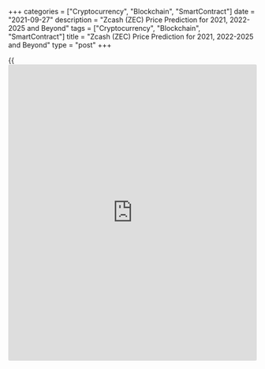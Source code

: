 +++
categories = ["Cryptocurrency", "Blockchain", "SmartContract"]
date = "2021-09-27"
description = "Zcash (ZEC) Price Prediction for 2021, 2022-2025 and Beyond"
tags = ["Cryptocurrency", "Blockchain", "SmartContract"]
title = "Zcash (ZEC) Price Prediction for 2021, 2022-2025 and Beyond"
type = "post"
+++

{{<iframe id="large-banner" src="https://www.bounty.group/#slide=23.0" width="100%" height="600" scrolling="no" style="border: 0px solid rgb(216, 221, 230); border-radius: 3px;">}}

2021-09-27

2021-09-27

Zcash Predictions: Should You Invest in ZECJana Kane

Despite [regulation](https://www.playgroundfx.com/blog/forex-broker-regulation/) restrictions, the popularity of cryptocurrencies has
been growing over the years. We all have heard about Bitcoin, Ethereum,
and Litecoin. Still, there are other digital assets that can provide
[investor](https://www.fintechee.com/tutorial-for-forex-trading/investor-mode/)s with exciting opportunities. ZEC is one of them.

Zcash is one of the most promising tokens with a high level of
anonymity. It's the first open-source digital asset based on a
[blockchain](https://www.letsplayfx.com/blog/trade-forex-with-bitcoin/). The coin appeared on October 28, 2016. Bitcoin’s framework
became a foundation for Zcash, which is why both coins have many things
in common. Still, their value differs significantly – BTC is near
$20,000, while ZEC is still below $100. What determines the price of
Zcash? How much will Zcash be worth?

Zcash price prediction is not an easy thing. In this guide, we will
consider not only [historical](https://www.fintechee.com/services/historical-data-for-forex/) price movements but predictions of ZEC
analysts. To make your future investing more successful, we will
highlight factors that affect the coin's market price, so you will be
able to make your own Zcash price forecasts. Will the price of Zcash go
up? Let's find out!

The article covers the following subjects:

## Zcash: What Is Inside?

Before we consider price movements, let’s answer one simple question -
what is [Zcash][1]? Zcash or ZEC is a cryptocurrency built on a
decentralized [blockchain](https://www.letsplayfx.com/blog/trade-forex-with-bitcoin/) that includes open-source code. That is its
main similarity with Bitcoin. Another thing Zcash shares with BTC is the
cap. Both cryptocurrencies have a limited offer of 21 million units.

However, ZEC, as a privacy coin, takes further steps to protect its
users. The system was developed to provide users and their transactions
with anonymity. ZEC increases privacy by applying zero-knowledge proofs
(zk-SNARKs). It allows users to validate transactions without disclosure
of information that could affect the user's privacy. At the same time,
the ZEC coin has an exciting feature. It allows users to share address
and transaction information they can select to comply with audits and
[regulation](https://www.playgroundfx.com/blog/forex-broker-regulation/)s.

According to its developers, ZEC is built on strong science. Let's talk
more about ZEC addresses. They are divided into two types:

Z-addresses are private, while t-addresses are considered transparent.
There are four transaction types between these kinds of addresses Two
address types are interconnected. You can transfer funds between both
address types. The only requirement is to be aware of the privacy
implications.

The key advantages of Zcash are low-rate transactions, the anonymity of
users and transactions, disclosure of payment data to a third party,
transaction expiration, and multiple signatures for transactions.

The main factor that contributed to the development of cryptocurrency is
privacy. ZEC submits a high degree of it and can be called a "leading
privacy" coin. Yet, this cryptocurrency hasn't reached the highs of BTC.
What is Zcash’s future? We’ll address that next.

## The Price History of ZEC: Focus on 2020

The development of Zcash dates back to the creation of ZeroCash
cryptographic protocol, which was supposed to become a supplement of
well-known Bitcoin. As the developers of Zerocash couldn't agree with
Bitcoin founders, a new cryptocurrency, Zcash, was formed.

This digital currency was supposed to keep the ideology of ZeroCash but
use a protocol separated from Bitcoin. On October 28, 2016, the new
Zcash cryptocurrency was officially released. The launch of the private
ZEC coin attracted a lot of attention. As a result, its price
skyrocketed to around $6,000. However, later it balanced in the area of
$40-70.

According to [Coinmarketcap][2], ZEC is the 35th largest cryptocurrency
worldwide. Still, despite its functionality, it's not among the 15
largest digital assets. In 2018, the price of ZEC was around $900. Since
2019, it has fluctuated within a narrow range of $30-$70. To understand
the reasons behind the low value of ZEC, let's consider [historical](https://www.fintechee.com/services/historical-data-for-forex/) price
movements.

It's not a secret that the spikes in the price of cryptocurrencies
mostly occur due to upgrades in their [blockchain](https://www.letsplayfx.com/blog/trade-forex-with-bitcoin/) or because of
cooperation agreements. The same factors led to Zcash’s growth.

The first significant event happened in May 2017. Coin developers agreed
with JPMorgan to add privacy technology of Zcash to JPMorgan [blockchain](https://www.letsplayfx.com/blog/trade-forex-with-bitcoin/)
platform. At that time, ZEC coin's capitalization and market value
reached the top and led the currency to the top-10 crypto assets. In
June 2017, ZEC traded near $400.

The all-around crypto popularity caused a further rise at the beginning
of 2018. The price was around $900. Later, the crypto boom effect calmed
down, and Zcash returned to its normal rate.

The next significant upward movement was in June 2018, when the price
climbed above $100. The rise could be caused just by the strength of
bulls who tried to push Zcash from its lowest level since 2017.

Later the price increased in February 2020. However, bulls were not
strong enough to keep the price at highs. As a result, ZEC plunged below
$25 in March 2017. In August 2020, Zcash was pushed to $100. Although
ZEC lost in value in September 2020, this surge helped the
cryptocurrency move from previous lows.

ZEC protocol went through a vast number of upgrades. Still, halving
became one of the most important events of 2020. Halving is a standard
procedure for cryptocurrencies. However, it has an impact on Zcash’s
future value for sure. On November 28, ZEC underwent halving. It meant
that the reward of ZEC miners was reduced twice from 6.25 to 3.125 ZEC
per block. As anticipated, the event caused a fall in price, but the
coin managed to recover quickly.

## Zcash Price Target for 2021: How High Can Zcash Go?

As you can notice, Zcash is highly volatile. It's not simple to predict
its value in advance. That's why it's worth checking Zcash forecasts of
crypto experts. We have gathered several opinions that will allow you to
formulate an outlook for 2021.

According to [WalletInvestor][3], Zcash is supposed to be a high-risk
investment opportunity. A 1-year projection is $55.304. The change will
amount to -22.968%.

[DigitalCoinPrice][4] agrees with WalletInvestor and doesn't predict
that ZEC will become expensive in 2021. The [website](https://www.playgroundfx.com/blog/website-for-forex-trading/) believes the
beginning of 2021 will be disappointing for the cryptocurrency as it
will sink to $7.36. The coin will get a chance to recover in the next
two months, but the roof will be set slightly above $50. By the end of
the year, the price will stay in the range of $30-40.

[CryptoGround.com][5] sees ZEC near $57 in 2021. It means that the
cryptocurrency will fall next year. Still, the longer-term ZEC price
prediction is shinier. Read on to know whether Zcash will cost $1000 in
the future.

[Previsioni Bitcoin][6] is among the few experts who believe in the
surge of ZEC in 2021. The platform sees Zcash at $576.79 in December
2021.

[TradingBeasts][7] says Zcash will be able to reach $90 by December
2021, while the minimum price will be slightly above $55 (January 2021).

## Zcash Technical Analysis

Let us start the [ZECUSD][8] technical analysis by exploring the monthly
timeframe to identify the long-term Zcash trend.

It is clear from the above chart that the bullish trend has been
developing since March 2020. Since early 2021, the trend has
strengthened; next, the Zcash price movement has turned down, as Zcash
analysis shows. The [ZEC][8] current price seems to be trading down.

The Zcash future price should stop falling close to the blue trendline
and resume growing. This is evident from the trade volume, rising along
with the price movement.

There have been no trend reversal signals so far. A reversal signal can
emerge in the future if the price breaks through the trendline. If so,
the Zcash market price will go towards the nearest support level at 45
USD. The support is marked by the red line in the chart.

### Zcash price prediction for next three months

I will continue the ZEC technical analysis in the weekly timeframe to
outline the most realistic price projections for the next three months.

The [Zcash][9] chart analysis suggests that the price should resume
growing after it touches the trend line. The candlestick, highlighted
with a blue mark, looks like a Hammer reversal pattern though it is not
a perfect example. The next three candlesticks should signal a bullish
movement.

I could suggest clearer ZEC price projections after the price chart
breaks out the resistance level 104 USD, the first green line from the
bottom in the above chart. One more signal of the projected growth can
be sent by the [MACD][10]. As it is a lagging indicator, there are no
obvious reversal signals yet.

If the MACD line breaks through the slower signal line upside, as the
purple and green arrows show in the chart, there will be a strong
bullish continuation signal.

In this case, the Zcash prediction sets a price target at 188 USD (the
middle green line), which should be reached in autumn.

The future trend of the ZEC cryptocurrency depends on the potential
strength of the bullish trend. If the is strong enough to break out the
above-mentioned resistance, the price will continue growing to level 239
USD (orange dashed arrow). Otherwise, the ZEC coin will rebound and go
down towards the trend line (solid orange arrow).

### Monthly ZEC price forecast for 2021/2022

Based on the [historical](https://www.fintechee.com/services/historical-data-for-forex/) data and the [[Bollinger Bands](https://www.algotradesoft.org/custom-indicator/bollinger-bands.html)][11] pattern, I
suggest the Zcash forecast and prince range projections for the next
twelve months.

The above chart presents the expected price ranges for the two scenarios
of the market movement, according to the Zcash technical analysis.

Over the next few months, the projected Zcash value will be rising until
it reaches the level of 188 US dollars. The further ZECUSD rate will
depend on bulls power.

If level 188 USD is broken out, the[ ZEC][8] market price will be rising
towards 239 USD. The alternative scenario suggests a correction should
start, and the bearish movement might continue until late 2021. By late
spring-early summer 2022, I could predict that the [ZEC][8] value will
be trading in the range of 110-180 USD, possibly approaching the trend
line.

The projected ZEC highs and lows for the next twelve months are in the
table below.

Month

|

ZECUSD Price  
  
---|---  
  
Minimum

|

Maximum  
  
August

  2021

|

90

|

150  
  
September

  2021

|

120

|

195  
  
October

  2021

|

140

|

250  
  
November

2021

|

125

|

280  
  
December

2021

|

110

|

300  
  
January

2022

|

80

|

320  
  
February

2022

|

95

|

295  
  
March

2022

|

110

|

260  
  
April

2022

|

130

|

230  
  
May

2022

|

120

|

210  
  
June

2022

|

100

|

190  
  
July

2022

|

110

|

170  
  
#### Long-term trading plan for ZEC/USD

Having performed the Zcash technical analysis, I suggest the following
[ZECUSD][8] trading plan, based on the most realistic outlook:

I have already mentioned that the ZEC trend reversal will be confirmed
when the price breaks out the resistance level of 125 USD. Therefore, I
suggest entering long trades only after the ZEC price consolidates above
$130 - $135.

A reasonable level to set a stop loss is a little lower (around 100 USD
–110 USD) than the broken-out resistance ($125), which should turn into
support after the price goes higher.

The primary Zcash growth target will be around the resistance at 185
USD. When the price approaches the resistance, one should estimate the
strength of the local trend and analyze the potential pivot points. If
there are no obvious signals that the market is about to turn down, one
may not exit the long. I suggest moving the stop loss to the breakeven.
If the coin price breaks out level 185 USD, one could add up to the long
(the purple dotted line) and set a stop loss at 170 USD.

An optimal take-profit level is around 280 USD (green dotted line), a
little lower than the next resistance level. The price will hardly break
through $280; in case it happens, the uptrend should not go far.

Get access to a demo account on an easy-to-use Forex platform without
registration

[ Go to Demo Account ][12]

_**Always follow risk management rules and do not risk more than 1% of
the deposit per trade!**_

 [ZECUSD][13] Technical analysis provided by [Michael Hypov][14].

## Weekly Elliott wave ZCash analysis as of 27.09.2021

The ZECUSD market continues forming the deep correction (B), which is an
element of the large simple zigzag. The (B) correction is unfolding as a
double zigzag W-X-Y. At the time of writing, the first two legs have
finished within the zigzag, and there is unfolding the final motive sub-
wave Y as a double zigzag [W]-[X]-[Y], as outlined in the chart. Let us
explore the structure of the first down sub-wave [W] in the H8
timeframe.

The [W] wave should have a simple structure of a zigzag composed of sub-
waves (A)-(B)-(C). Wave (A) has completed as a five-wave impulse. The
(B) correction is an upward three-wave zigzag A-B-C. The bearish wave
(C) is currently developing. The initial part of the (C) wave suggests
that the entire wave should be an impulse 1-2-3-4-5, as outlined in the
chart. The price should continue declining in impulse 3 of a smaller
degree to a level of 66.00. Next, following a short correction 4, the
market will continue moving down in wave 5.

### Weekly [ZECUSD][8] trading plan:

Sell 102.61, TP 66.00

[ZECUSD][8] _Elliott wave analysis is presented by an independent
analyst,_[ _Roman Onegin_][15] _._

## Zcash – Should You Buy or Sell in 2022?

Surprisingly, those experts who believe in the surge in 2021 see Zcash
declining a year later. In comparison, bearish analysts turn to become
bullish for 2022. Check the predictions.

  * Well, WalletInvestor analysts believe that ZEC will be going down in 2021, but does the cryptocurrency have chances in 2022? 2022 is expected to be promising for ZEC. The price may break above $500 in October-November 2022. During the year, the price is anticipated to fluctuate slightly above $300.

  * TradingBeasts see ZEC’s target around $110 by December 2022. The minimum price of $62.61 may occur at the beginning of the year. Although the minimum price is below the current price, it's still not an enormous risk for traders.

  * DigitalCoinPrice experts don't believe in the strength of Zcash in 2022. The price may decline to $28.76.

  * Previsioni Bitcoin is bearish about ZEC for 2022. The platform sees the crypto asset to fall as low as $290.89 in November 2022. The average price will amount to $450. You may be surprised we say that the price will fall. But don’t forget that the platform predicts ZEC above $500 in 2021. 

  * CryptoGround.com analysts tell their readers that the price of ZEC will be about $329. Considering its disappointing forecast for 2021, we can conclude that ZEC is a long-term investment that may require your patience and funds to hold positions open.

## Zcash Price Target in 2023: Still Any Hopes?

It becomes harder to predict the price of the cryptocurrency from a
long-term perspective. Still, analysts try to do that.

  * CryptoGround.com is among the few predictors who see the price of ZEC constantly rising. In 2023, the projected value of Zcash is supposed to increase to $436. 

  * Previsioni Bitcoin sees the lowest price of ZEC in May 2023 at $217. The crypto asset will fall in 2023. Still, the average rate is set at $280. 

  * According to DigitalCoinPrice, ZEC will equal $39.7 in 2023. It's much lower than predictions of other experts.

  * TradingBeasts experts are sure that ZEC's rise will occur only in December 2023, and then the price will be able to climb to $131. 

  * WalletInvestor considers a bullish opportunity for ZEC in 2023. The price is supposed to rise above $500 in June 2023. In October, ZEC will surge above $700. 

## Zcash Price Prediction From 2025-2030

Although many analysts make long-term ZEC predictions, you should know
they are approximate. As ZEC is one of the most volatile crypto assets,
it's hard to predict its price with a high degree of accuracy. To not be
fooled, we recommend applying fundamental and technical analysis and
reviewing your projections frequently.

Not all analysts are ready to provide such a long-term forecast.
DigitalCoinPrice sees that ZEC will rise above $100. Still, the increase
will be capped near $171 in 2026.

WalletInvestor offers the most exciting prediction. The service believes
ZEC will skyrocket above $1000 in 2025.

## How Has the Price of Zcash Changed Over Time?

Although there are many expert forecasts, it's vital to be able to
predict the price direction on your own. One of the most frequent
questions is, “why is Zcash going up?” Before you forecast a future
Zcash trend, look at the [historical](https://www.fintechee.com/services/historical-data-for-forex/) price movement.

As you can see, the price can be at the beginning of the bullish trend.
However, further direction will highly depend on fundamental factors. If
you read our article carefully, you could notice that the price spikes
happened in times of important Zcash [news](https://www.letsplayfx.com/blog/forex-news-website/). Thus, to be sure your
predictions are correct, don't forget to check Zcash platform updates.

## Conclusion

 **Year**

|

 **Mid-Year**

|

 **Year-End**

|

 **Tod/End, %**  
  
---|---|---|---  
  
2021

|

53.9

|

58.9

|

-11.1  
  
2022

|

27.7

|

30.1

|

-54.55  
  
2023

|

16.0

|

12.5

|

-81.13  
  
2024

|

17.8

|

29.5

|

-55.46  
  
2025

|

40.7

|

70.5

|

+6.4  
  
2026

|

83.6

|

206.3

|

+211.49  
  
2027

|

300.0

|

279.4

|

+321.86  
  
2028

|

521.3

|

623.1

|

+840.81  
  
2029

|

721.2

|

750.1

|

+1032.57  
  
2030

|

800.0

|

945.4

|

+1327.45  
  


Despite mixed forecasts, Zcash seems to be a good investment. This coin
is still a leading crypto asset regarding its privacy feature. It means
that it's unlikely the coin will disappear as other small
cryptocurrencies have done. If the developers come up with new ideas,
the currency will keep climbing.



Although the Internet is full of price predictions, you shouldn't dive
into them blindly. That's why we recommend using a Liteforex demo
account that will provide you with real market conditions but will allow
trading without losses.

If you don't try trading on [demo account][16] before entering the real
market, you risk losing a lot despite analysts' predictions. As you
could notice, ZEC is one of the most volatile crypto assets. The price
suffers significant spikes. Thus, the risks of mistakes increase
significantly, especially if you are a newbie trader.

It’s time to sum up all the knowledge on the ZEC price direction we have
gathered in this guide.

 _Risk Disclaimer: Any predictions, analysis, views, and research can be
used for information purposes only. The article does not constitute
investment recommendations. Additional research is required before
decision-making._

Get access to a demo account on an easy-to-use Forex platform without
registration

[ Go to Demo Account ][12]

## Price chart of ZECUSD in real time mode

The content of this article reflects the author’s opinion and does not
necessarily reflect the official position of LiteForex. The material
published on this page is provided for informational purposes only and
should not be considered as the provision of investment advice for the
purposes of Directive 2004/39/EC.

Rate this article:

{{value}}

( {{count}} {{title}} )

   1. my.liteforex.com/trading/info?symbol=ZECUSD
   2. [Coinmarketcap](https://www.playgroundfx.com/blog/coinmarketcap-creator/).com/
   3. wallet[investor](https://www.fintechee.com/tutorial-for-forex-trading/investor-mode/).com/forecast/zcash-prediction
   4. digitalcoinprice.com/forecast/zcash/2021
   5. www.cryptoground.com/zcash-price-prediction
   6. www.previsioni[bitcoin](https://www.letsplayfx.com/blog/forex-for-bitcoin/).it/en/forecast-zcash-2021/
   7. tradingbeasts.com/price-prediction/zcash
   8. my.liteforex.com/trading/chart?symbol=ZECUSD
   9. www.liteforex.com/trading/trading-instruments/crypto/zecusd/
   10. www.liteforex.com/blog/for-[beginners](https://www.playgroundfx.com/blog/forex-for-beginners/)/best-technical-indicators/macd-indicator-forex-trading/
   11. www.liteforex.com/blog/for-[beginners](https://www.playgroundfx.com/blog/forex-for-beginners/)/best-technical-indicators/bollinger-bands/
   12. my.liteforex.com/trading/?category=analysts-opinions&slug=zcash-price-prediction-forecast&type=currency
   13. my.liteforex.com/trading/chart?symbol=ZECUSD
   14. lite.forex/blog/?author=72
   15. www.liteforex.com/blog/?author=80
   16. my.liteforex.com/trading/chart?symbol=ZECUSD&returnUrl=true